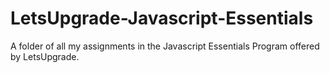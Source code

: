 # LetsUpgrade-Javascript-Essentials
A folder of all my assignments in the Javascript Essentials Program offered by LetsUpgrade.
